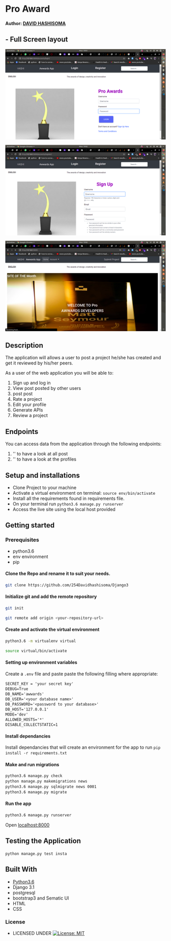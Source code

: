 #  Pro Award

#### Author: [DAVID HASHISOMA](https://github.com/254Davidhashisoma)

## - Full Screen layout




![Alt text](/posts/static/images/aw1.png?raw=true "Main Page")

![Alt tex](posts/static/images/aw2.png?raw=true "Main Page")

![Alt tex](posts/static/images/q2.png?raw=true "Main Page")




## Description
The application will allows a user to post a project he/she has created and get it reviewed by his/her peers.

As a user of the web application you will be able to:

1. Sign up and log in
2. View post posted by other users
3. post post
4. Rate a project
5. Edit your profile
6. Generate APIs
7. Review a project

## Endpoints
You can access data from the application through the following endpoints:

1. '' to have a look at all post
2. '' to have a look at the profiles

## Setup and installations
* Clone Project to your machine
* Activate a virtual environment on terminal: `source env/bin/activate`
* Install all the requirements found in requirements file.
* On your terminal run `python3.6 manage.py runserver`
* Access the live site using the local host provided



## Getting started

### Prerequisites
* python3.6
* env environment
* pip

#### Clone the Repo and rename it to suit your needs.
```bash
git clone https://github.com/254Davidhashisoma/Django3
```
#### Initialize git and add the remote repository
```bash
git init
```
```bash
git remote add origin <your-repository-url>
```

#### Create and activate the virtual environment
```bash
python3.6 -m virtualenv virtual
```

```bash
source virtual/bin/activate
```

#### Setting up environment variables
Create a `.env` file and paste paste the following filling where appropriate:
```
SECRET_KEY = 'your secret key'
DEBUG=True
DB_NAME='awwards'
DB_USER='<your database name>'
DB_PASSWORD='<password to your database>'
DB_HOST='127.0.0.1'
MODE='dev'
ALLOWED_HOSTS='*'
DISABLE_COLLECTSTATIC=1
```

#### Install dependancies
Install dependancies that will create an environment for the app to run
`pip install -r requirements.txt`

#### Make and run migrations
```bash
python3.6 manage.py check
python manage.py makemigrations news
python3.6 manage.py sqlmigrate news 0001
python3.6 manage.py migrate
```

#### Run the app
```bash
python3.6 manage.py runserver
```
Open [localhost:8000](http://127.0.0.1:8000/)



## Testing the Application
`python manage.py test insta`
        
## Built With

* [Python3.6](https://docs.python.org/3/)
* Django 3.1
* postgresql 
* bootstrap3 and Sematic UI
* HTML
* CSS


### License

* LICENSED UNDER  [![License: MIT](https://img.shields.io/badge/License-MIT-yellow.svg)](license/MIT)